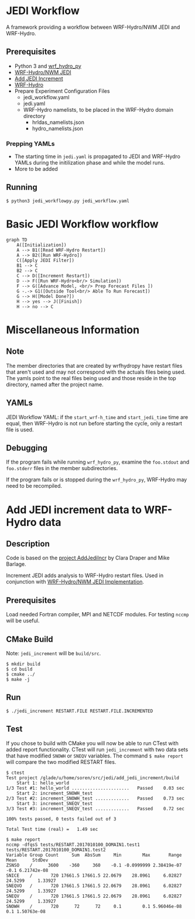 # JEDI Workflow
A framework providing a workflow between WRF-Hydro/NWM JEDI and WRF-Hydro.

## Prerequisites
 - Python 3 and [wrf_hydro_py](https://github.com/NCAR/wrf_hydro_py)
 - [WRF-Hydro/NWM JEDI](https://github.com/JCSDA-internal/wrf_hydro_nwm_jedi)
 - [Add JEDI Increment](https://github.com/scrasmussen/add_jedi_increment)
 - [WRF-Hydro](https://github.com/NCAR/wrf_hydro_nwm_public)
 - Prepare Experiment Configuration Files
   - jedi_workflow.yaml
   - jedi.yaml
   - WRF-Hydro namelists, to be placed in the WRF-Hydro domain directory
	 - hrldas_namelists.json
     - hydro_namelists.json

### Prepping YAMLs
 - The starting time in `jedi.yaml` is propagated to JEDI and WRF-Hydro YAMLs
during the initilization phase and while the model runs.
 - More to be added


## Running
`$ python3 jedi_workflowpy.py jedi_workflow.yaml`


# Basic JEDI Workflow workflow

```mermaid
graph TD
    A([Initialization])
    A --> B1([Read WRF-Hydro Restart])
    A --> B2([Run WRF-Hydro])
    C([Apply JEDI Filter])
    B1 --> C
    B2 --> C
    C --> D([Increment Restart])
    D --> F([Run WRF-Hydro<br/> Simulation])
    F --> G([Advance Model, <br/> Prep Forecast Files ])
    G -.-> G1([Outside Tool<br/> Able To Run Forecast])
    G --> H([Model Done?])
    H --> yes --> J([Finish])
    H --> no --> C
```


# Miscellaneous Information
## Note
The member directories that are created by wrfhydropy have restart files that
aren't used and may not correspond with the actuals files being used.
The yamls point to the real files being used and those reside in the top
directory, named after the project name.


## YAMLs
JEDI Workflow YAML: if the `start_wrf-h_time` and `start_jedi_time` time are
equal, then WRF-Hydro is not run before starting the cycle, only a restart
file is used.

## Debugging
If the program fails while running `wrf_hydro_py`, examine the `foo.stdout`
and `foo.stderr` files in the member subdirectories.

If the program fails or is stopped during the `wrf_hydro_py`, WRF-Hydro may
need to be recompiled.


# Add JEDI increment data to WRF-Hydro data
## Description
Code is based on the [project AddJediIncr](https://github.com/ClaraDraper-NOAA/AddJediIncr) by Clara Draper and Mike Barlage.

Increment JEDI adds analysis to WRF-Hydro restart files.
Used in conjunction with [WRF-Hydro/NWM JEDI Implementation](https://github.com/JCSDA-internal/wrf_hydro_nwm_jedi).

## Prerequisites

Load needed Fortran compiler, MPI and NETCDF modules.
For testing `nccmp` will be useful.

## CMake Build
Note: `jedi_increment` will be `build/src`.
```
$ mkdir build
$ cd build
$ cmake ../
$ make -j
```

## Run

`$ ./jedi_increment RESTART.FILE RESTART.FILE.INCREMENTED`

## Test
If you chose to build with CMake you will now be able to run CTest with added
  report functionality.
CTest will run `jedi_increment` with two data sets that have modified `SNOWH`
  or `SNEQV` variables.
The command `$ make report` will compare the two modified RESTART files.

```
$ ctest
Test project /glade/u/home/soren/src/jedi/add_jedi_increment/build
    Start 1: hello_world
1/3 Test #1: hello_world ......................   Passed    0.03 sec
    Start 2: increment_SNOWH_test
2/3 Test #2: increment_SNOWH_test .............   Passed    0.73 sec
    Start 3: increment_SNEQV_test
3/3 Test #3: increment_SNEQV_test .............   Passed    0.72 sec

100% tests passed, 0 tests failed out of 3

Total Test time (real) =   1.49 sec

$ make report
nccmp -dfqsS tests/RESTART.2017010100_DOMAIN1.test1 tests/RESTART.2017010100_DOMAIN1.test2
Variable Group Count     Sum  AbsSum     Min        Max       Range    Mean      StdDev
ZSNSO    /      3600    -360     360    -0.1 -0.0999999 2.38419e-07    -0.1 6.21742e-08
SNICE    /       720 17661.5 17661.5 22.0679    28.0961     6.02827 24.5299     1.33927
SNEQVO   /       720 17661.5 17661.5 22.0679    28.0961     6.02827 24.5299     1.33927
SNEQV    /       720 17661.5 17661.5 22.0679    28.0961     6.02827 24.5299     1.33927
SNOWH    /       720      72      72     0.1        0.1 5.96046e-08     0.1 1.50763e-08
```
